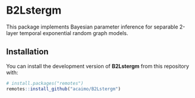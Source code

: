 
# B2Lstergm

<!-- badges: start -->
<!-- badges: end -->

This package implements Bayesian parameter inference for separable 2-layer temporal exponential random graph models.

## Installation

You can install the development version of **B2Lstergm** from this repository with:

``` r
# install.packages("remotes")
remotes::install_github("acaimo/B2Lstergm")
```


